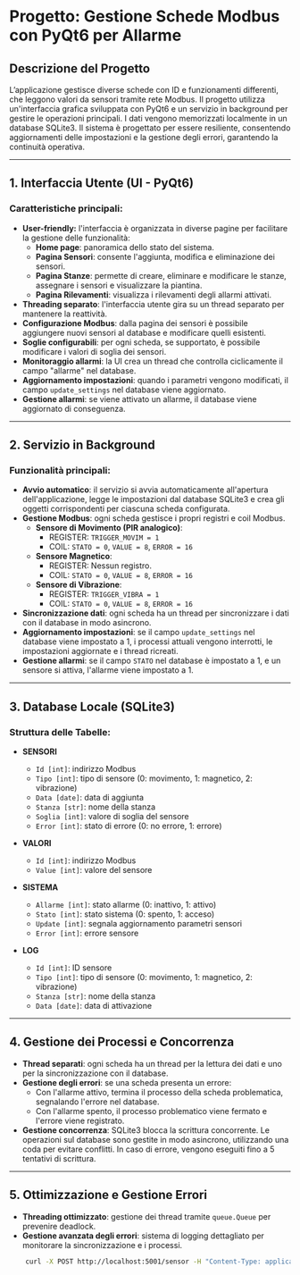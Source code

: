 # Progetto: Gestione Schede Modbus con PyQt6 per Allarme

## Descrizione del Progetto  
L’applicazione gestisce diverse schede con ID e funzionamenti differenti, che leggono valori da sensori tramite rete Modbus. Il progetto utilizza un'interfaccia grafica sviluppata con PyQt6 e un servizio in background per gestire le operazioni principali. I dati vengono memorizzati localmente in un database SQLite3. Il sistema è progettato per essere resiliente, consentendo aggiornamenti delle impostazioni e la gestione degli errori, garantendo la continuità operativa.

---

## 1. Interfaccia Utente (UI - PyQt6)

### Caratteristiche principali:
- **User-friendly:** l'interfaccia è organizzata in diverse pagine per facilitare la gestione delle funzionalità:
  - **Home page**: panoramica dello stato del sistema.
  - **Pagina Sensori**: consente l'aggiunta, modifica e eliminazione dei sensori.
  - **Pagina Stanze**: permette di creare, eliminare e modificare le stanze, assegnare i sensori e visualizzare la piantina.
  - **Pagina Rilevamenti**: visualizza i rilevamenti degli allarmi attivati.
- **Threading separato**: l'interfaccia utente gira su un thread separato per mantenere la reattività.
- **Configurazione Modbus**: dalla pagina dei sensori è possibile aggiungere nuovi sensori al database e modificare quelli esistenti.
- **Soglie configurabili**: per ogni scheda, se supportato, è possibile modificare i valori di soglia dei sensori.
- **Monitoraggio allarmi**: la UI crea un thread che controlla ciclicamente il campo "allarme" nel database.
- **Aggiornamento impostazioni**: quando i parametri vengono modificati, il campo `update_settings` nel database viene aggiornato.
- **Gestione allarmi**: se viene attivato un allarme, il database viene aggiornato di conseguenza.

---

## 2. Servizio in Background

### Funzionalità principali:
- **Avvio automatico**: il servizio si avvia automaticamente all'apertura dell'applicazione, legge le impostazioni dal database SQLite3 e crea gli oggetti corrispondenti per ciascuna scheda configurata.
- **Gestione Modbus**: ogni scheda gestisce i propri registri e coil Modbus.
  - **Sensore di Movimento (PIR analogico)**:
    - REGISTER: `TRIGGER_MOVIM = 1`
    - COIL: `STATO = 0`, `VALUE = 8`, `ERROR = 16`
  - **Sensore Magnetico**:
    - REGISTER: Nessun registro.
    - COIL: `STATO = 0`, `VALUE = 8`, `ERROR = 16`
  - **Sensore di Vibrazione**:
    - REGISTER: `TRIGGER_VIBRA = 1`
    - COIL: `STATO = 0`, `VALUE = 8`, `ERROR = 16`
- **Sincronizzazione dati**: ogni scheda ha un thread per sincronizzare i dati con il database in modo asincrono.
- **Aggiornamento impostazioni**: se il campo `update_settings` nel database viene impostato a 1, i processi attuali vengono interrotti, le impostazioni aggiornate e i thread ricreati.
- **Gestione allarmi**: se il campo `STATO` nel database è impostato a 1, e un sensore si attiva, l'allarme viene impostato a 1.

---

## 3. Database Locale (SQLite3)

### Struttura delle Tabelle:

- **SENSORI**
  - `Id [int]`: indirizzo Modbus
  - `Tipo [int]`: tipo di sensore (0: movimento, 1: magnetico, 2: vibrazione)
  - `Data [date]`: data di aggiunta
  - `Stanza [str]`: nome della stanza
  - `Soglia [int]`: valore di soglia del sensore
  - `Error [int]`: stato di errore (0: no errore, 1: errore)
  
- **VALORI**
  - `Id [int]`: indirizzo Modbus
  - `Value [int]`: valore del sensore
  
- **SISTEMA**
  - `Allarme [int]`: stato allarme (0: inattivo, 1: attivo)
  - `Stato [int]`: stato sistema (0: spento, 1: acceso)
  - `Update [int]`: segnala aggiornamento parametri sensori
  - `Error [int]`: errore sensore
  
- **LOG**
  - `Id [int]`: ID sensore
  - `Tipo [int]`: tipo di sensore (0: movimento, 1: magnetico, 2: vibrazione)
  - `Stanza [str]`: nome della stanza
  - `Data [date]`: data di attivazione

---

## 4. Gestione dei Processi e Concorrenza

- **Thread separati**: ogni scheda ha un thread per la lettura dei dati e uno per la sincronizzazione con il database.
- **Gestione degli errori**: se una scheda presenta un errore:
  - Con l'allarme attivo, termina il processo della scheda problematica, segnalando l'errore nel database.
  - Con l'allarme spento, il processo problematico viene fermato e l'errore viene registrato.
- **Gestione concorrenza**: SQLite3 blocca la scrittura concorrente. Le operazioni sul database sono gestite in modo asincrono, utilizzando una coda per evitare conflitti. In caso di errore, vengono eseguiti fino a 5 tentativi di scrittura.

---

## 5. Ottimizzazione e Gestione Errori

- **Threading ottimizzato**: gestione dei thread tramite `queue.Queue` per prevenire deadlock.
- **Gestione avanzata degli errori**: sistema di logging dettagliato per monitorare la sincronizzazione e i processi.



```bash
    curl -X POST http://localhost:5001/sensor -H "Content-Type: application/json" -d '{"tipo": 1}'
```